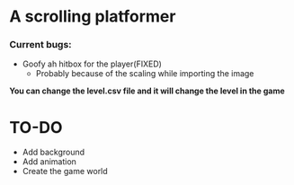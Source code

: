 # A scrolling platformer
### Current bugs:
* Goofy ah hitbox for the player(FIXED)
  * Probably because of the scaling while importing the image
 

**You can change the level.csv file and it will change the level in the game**

# TO-DO
* Add background
* Add animation
* Create the game world
